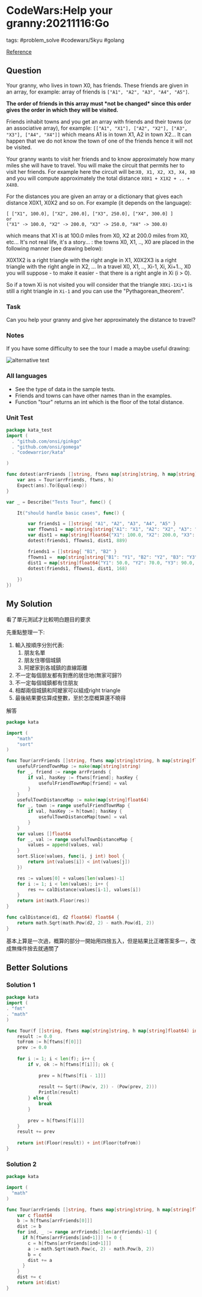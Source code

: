 # CodeWars:Help your granny:20211116:Go

tags: #problem_solve #codewars/5kyu #golang

[Reference](https://www.codewars.com/kata/5536a85b6ed4ee5a78000035/go)

## Question

Your granny, who lives in town X0, has friends. These friends are given in an array, for example: array of friends is `["A1", "A2", "A3", "A4", "A5"]`.

**The order of friends in this array must \*not be changed\* since this order gives the order in which they will be visited.**

Friends inhabit towns and you get an array with friends and their towns (or an associative array), for example: `[["A1", "X1"], ["A2", "X2"], ["A3", "X3"], ["A4", "X4"]]` which means A1 is in town X1, A2 in town X2... It can happen that we do not know the town of one of the friends hence it will not be visited.

Your granny wants to visit her friends and to know approximately how many miles she will have to travel. You will make the circuit that permits her to visit her friends. For example here the circuit will be:`X0, X1, X2, X3, X4, X0` and you will compute approximately the total distance `X0X1 + X1X2 + .. + X4X0`.

For the distances you are given an array or a dictionary that gives each distance X0X1, X0X2 and so on. For example (it depends on the language):

```
[ ["X1", 100.0], ["X2", 200.0], ["X3", 250.0], ["X4", 300.0] ]
or
("X1" -> 100.0, "X2" -> 200.0, "X3" -> 250.0, "X4" -> 300.0)
```

which means that X1 is at 100.0 miles from X0, X2 at 200.0 miles from X0, etc... It's not real life, it's a story... : the towns X0, X1, .., X0 are placed in the following manner (see drawing below):

X0X1X2 is a right triangle with the right angle in X1, X0X2X3 is a right triangle with the right angle in X2, ... In a travel X0, X1, .., Xi-1, Xi, Xi+1.., X0 you will suppose - to make it easier - that there is a right angle in Xi (i > 0).

So if a town Xi is not visited you will consider that the triangle `X0Xi-1Xi+1` is still a right triangle in `Xi-1` and you can use the "Pythagorean_theorem".

### Task

Can you help your granny and give her approximately the distance to travel?

### Notes

If you have some difficulty to see the tour I made a maybe useful drawing:

![alternative text](http://i.imgur.com/dG7iWXhm.jpg)

### All languages

- See the type of data in the sample tests.
- Friends and towns can have other names than in the examples.
- Function "tour" returns an int which is the floor of the total distance.

### Unit Test

```go
package kata_test
import (
  . "github.com/onsi/ginkgo"
  . "github.com/onsi/gomega"
  . "codewarrior/kata"

)

func dotest(arrFriends []string, ftwns map[string]string, h map[string]float64, exp int) {
    var ans = Tour(arrFriends, ftwns, h)
    Expect(ans).To(Equal(exp))
}

var _ = Describe("Tests Tour", func() {

    It("should handle basic cases", func() {

        var friends1 = []string{ "A1", "A2", "A3", "A4", "A5" }
        var fTowns1 = map[string]string{"A1": "X1", "A2": "X2", "A3": "X3", "A4": "X4"}
        var dist1 = map[string]float64{"X1": 100.0, "X2": 200.0, "X3": 250.0, "X4": 300.0}
        dotest(friends1, fTowns1, dist1, 889)

        friends1 = []string{ "B1", "B2" }
        fTowns1 =  map[string]string{"B1": "Y1", "B2": "Y2", "B3": "Y3", "B4": "Y4", "B5": "Y5"}
        dist1 = map[string]float64{"Y1": 50.0, "Y2": 70.0, "Y3": 90.0, "Y4": 110.0, "Y5": 150.0}
        dotest(friends1, fTowns1, dist1, 168)
        
    })
})

```

## My Solution

看了單元測試才比較明白題目的要求

先重點整理一下:

1. 輸入按順序分別代表:
   1. 朋友名單
   2. 朋友住哪個城鎮
   3. 阿嬤家到各城鎮的直線距離
2. 不一定每個朋友都有對應的居住地(無家可歸?)
3. 不一定每個城鎮都有住朋友
4. 相鄰兩個城鎮和阿嬤家可以組成right triangle
5. 最後結果要估算成整數，至於怎麼概算還不曉得

解答

```go
package kata

import (
	"math"
	"sort"
)

func Tour(arrFriends []string, ftwns map[string]string, h map[string]float64) int {
	usefulFriendTownMap := make(map[string]string)
	for _, friend := range arrFriends {
		if val, hasKey := ftwns[friend]; hasKey {
			usefulFriendTownMap[friend] = val
		}
	}
	usefulTownDistanceMap := make(map[string]float64)
	for _, town := range usefulFriendTownMap {
		if val, hasKey := h[town]; hasKey {
			usefulTownDistanceMap[town] = val
		}
	}
	var values []float64
	for _, val := range usefulTownDistanceMap {
		values = append(values, val)
	}
	sort.Slice(values, func(i, j int) bool {
		return int(values[i]) < int(values[j])
	})

	res := values[0] + values[len(values)-1]
	for i := 1; i < len(values); i++ {
		res += calDistance(values[i-1], values[i])
	}
	return int(math.Floor(res))
}

func calDistance(d1, d2 float64) float64 {
	return math.Sqrt(math.Pow(d2, 2) - math.Pow(d1, 2))
}

```

基本上算是一次過，概算的部分一開始用四捨五入，但是結果比正確答案多一，改成無條件捨去就通關了

## Better Solutions

### Solution 1

```go
package kata
import (
. "fmt"
. "math"
)

func Tour(f []string, ftwns map[string]string, h map[string]float64) int {
    result := 0.0
    toFrom := h[ftwns[f[0]]]
    prev := 0.0
    
    for i := 1; i < len(f); i++ {
        if v, ok := h[ftwns[f[i]]]; ok {
            
            prev = h[ftwns[f[i - 1]]]
            
            result += Sqrt((Pow(v, 2)) - (Pow(prev, 2)))
            Println(result)
        } else {
            break
        }
        
        prev = h[ftwns[f[i]]]
    }
    result += prev
    
    return int(Floor(result)) + int(Floor(toFrom))
}
```

### Solution 2

```go
package kata

import (
  "math"
)

func Tour(arrFriends []string, ftwns map[string]string, h map[string]float64) int {
    var c float64
    b := h[ftwns[arrFriends[0]]]
    dist := b
    for ind, _ := range arrFriends[:len(arrFriends)-1] {
      if h[ftwns[arrFriends[ind+1]]] != 0 {
        c = h[ftwns[arrFriends[ind+1]]]
        a := math.Sqrt(math.Pow(c, 2) - math.Pow(b, 2))
        b = c
        dist += a
      }
    }
    dist += c
    return int(dist)
}
```
